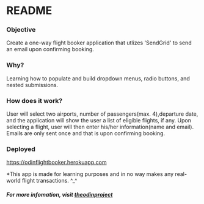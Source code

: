 # README

<h3>Objective</h3>
<p>Create a one-way flight booker application that utlizes 'SendGrid' to send an email upon confirming booking. </p>

<h3>Why?</h3>
<p>Learning how to populate and build dropdown menus, radio buttons, and nested submissions.</p>
<h3>How does it work?</h3>
<p>User will select two airports, number of passengers(max. 4),departure date, and the application will show the user a list of eligible flights, if any. Upon selecting a flight, user will then enter his/her information(name and email). Emails are only sent once and that is upon confirming booking.</p>

<h3>Deployed</h3>
<a href="https://odinflightbooker.herokuapp.com/">https://odinflightbooker.herokuapp.com</a>

*This app is made for learning purposes and in no way makes any real-world flight transactions. ^_^

	
<h5>For more infomation, visit <a href="https://www.theodinproject.com/courses/ruby-on-rails/lessons/building-advanced-forms">theodinproject</a></h5>
